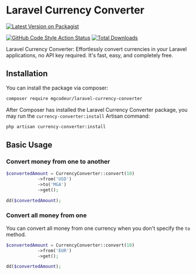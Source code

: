 # Laravel Currency Converter

[![Latest Version on Packagist](https://img.shields.io/packagist/v/mgcodeur/laravel-currency-converter.svg?style=flat-square)](https://packagist.org/packages/mgcodeur/laravel-currency-converter)

[//]: # (TODO: write tests)
[//]: # ([![GitHub Tests Action Status]&#40;https://img.shields.io/github/actions/workflow/status/mgcodeur/laravel-currency-converter/run-tests.yml?branch=main&label=tests&style=flat-square&#41;]&#40;https://github.com/mgcodeur/laravel-currency-converter/actions?query=workflow%3Arun-tests+branch%3Amain&#41;)

[![GitHub Code Style Action Status](https://img.shields.io/github/actions/workflow/status/mgcodeur/laravel-currency-converter/fix-php-code-style-issues.yml?branch=main&label=code%20style&style=flat-square)](https://github.com/mgcodeur/laravel-currency-converter/actions?query=workflow%3A"Fix+PHP+code+style+issues"+branch%3Amain)
[![Total Downloads](https://img.shields.io/packagist/dt/mgcodeur/laravel-currency-converter.svg?style=flat-square)](https://packagist.org/packages/mgcodeur/laravel-currency-converter)

Laravel Currency Converter: Effortlessly convert currencies in your Laravel applications, no API key required. It's fast, easy, and completely free.

## Installation

You can install the package via composer:

```bash
composer require mgcodeur/laravel-currency-converter
```

After Composer has installed the Laravel Currency Converter package, you may run the `currency-converter:install` Artisan command:

```bash
php artisan currency-converter:install
```
## Basic Usage

### Convert money from one to another

```php
$convertedAmount = CurrencyConverter::convert(10)
            ->from('USD')
            ->to('MGA')
            ->get();

dd($convertedAmount);
```
### Convert all money from one

You can convert all money from one currency when you don't specify the `to` method.

```php
$convertedAmount = CurrencyConverter::convert(10)
            ->from('EUR')
            ->get();

dd($convertedAmount);
```
